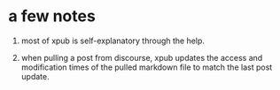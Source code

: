 # a few notes

1. most of xpub is self-explanatory through the help.

2. when pulling a post from discourse, xpub updates the access and modification times of the pulled markdown file to match the last post update.
